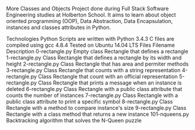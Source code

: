 More Classes and Objects Project done during Full Stack Software Engineering studies at Holberton School. It aims to learn about object oriented programming (OOP), Data Abstraction, Data Encapsulation, instances and classes attributes in Python.

Technologies Python Scripts are written with Python 3.4.3 C files are compiled using gcc 4.8.4 Tested on Ubuntu 14.04 LTS Files Filename Description 0-rectangle.py Empty class Rectangle that defines a rectangle 1-rectangle.py Class Rectangle that defines a rectangle by its width and height 2-rectangle.py Class Rectangle that has area and permiter methods 3-rectangle.py Class Rectangle that counts with a string representation 4-rectangle.py Class Rectangle that count with an official representation 5-rectangle.py Class Rectangle that prints a message when an instance is deleted 6-rectangle.py Class Rectangle with a public class attribute that counts the number of instances 7-rectangle.py Class Rectangle with a public class attribute to print a specific symbol 8-rectangle.py Class Rectangle with a method to compare instance's size 9-rectangle.py Class Rectangle with a class method that returns a new instance 101-nqueens.py Backtracking algorithm that solves the N-Queen puzzle

